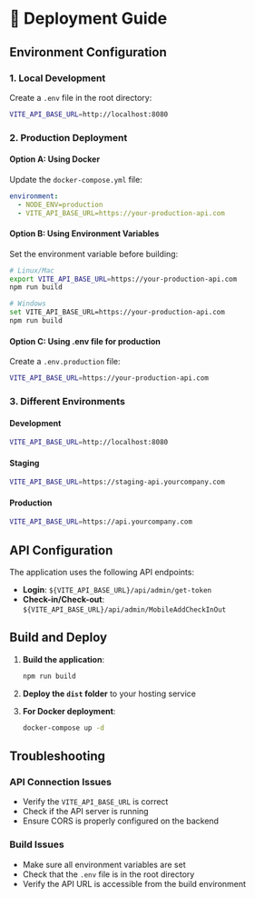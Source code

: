 # 🚀 Deployment Guide

## Environment Configuration

### 1. Local Development
Create a `.env` file in the root directory:
```bash
VITE_API_BASE_URL=http://localhost:8080
```

### 2. Production Deployment

#### Option A: Using Docker
Update the `docker-compose.yml` file:
```yaml
environment:
  - NODE_ENV=production
  - VITE_API_BASE_URL=https://your-production-api.com
```

#### Option B: Using Environment Variables
Set the environment variable before building:
```bash
# Linux/Mac
export VITE_API_BASE_URL=https://your-production-api.com
npm run build

# Windows
set VITE_API_BASE_URL=https://your-production-api.com
npm run build
```

#### Option C: Using .env file for production
Create a `.env.production` file:
```bash
VITE_API_BASE_URL=https://your-production-api.com
```

### 3. Different Environments

#### Development
```bash
VITE_API_BASE_URL=http://localhost:8080
```

#### Staging
```bash
VITE_API_BASE_URL=https://staging-api.yourcompany.com
```

#### Production
```bash
VITE_API_BASE_URL=https://api.yourcompany.com
```

## API Configuration

The application uses the following API endpoints:
- **Login**: `${VITE_API_BASE_URL}/api/admin/get-token`
- **Check-in/Check-out**: `${VITE_API_BASE_URL}/api/admin/MobileAddCheckInOut`

## Build and Deploy

1. **Build the application**:
   ```bash
   npm run build
   ```

2. **Deploy the `dist` folder** to your hosting service

3. **For Docker deployment**:
   ```bash
   docker-compose up -d
   ```

## Troubleshooting

### API Connection Issues
- Verify the `VITE_API_BASE_URL` is correct
- Check if the API server is running
- Ensure CORS is properly configured on the backend

### Build Issues
- Make sure all environment variables are set
- Check that the `.env` file is in the root directory
- Verify the API URL is accessible from the build environment 